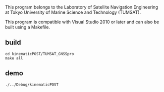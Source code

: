 This program belongs to the Laboratory of Satellite Navigation Engineering at Tokyo University of Marine Science and Technology (TUMSAT).

This program is compatible with Visual Studio 2010 or later and can also be built using a Makefile.

## build

```
cd kinematicPOST/TUMSAT_GNSSpro
make all
```

## demo

```
./../Debug/kinematicPOST
```